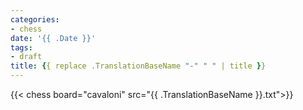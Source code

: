 ```yaml
---
categories:
- chess
date: '{{ .Date }}'
tags:
- draft
title: {{ replace .TranslationBaseName "-" " " | title }}
---
```


{{< chess board="cavaloni" src="{{ .TranslationBaseName }}.txt">}}
